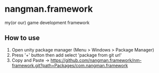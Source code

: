 # nangman.framework
my(or our) game development framework
## How to use
1. Open unity package manager (Menu > Windows > Package Manager)
2. Press '+' button then add select 'package from git url'
3. Copy and Paste -> https://github.com/nangman.framework/nm-framework.git?path=Packages/com.nangman.framework
